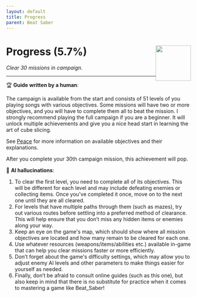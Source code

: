 ```yaml
---
layout: default
title: Progress
parent: Beat Saber
---
```


# Progress (5.7%) <img style="float: right;" src="https://cdn.cloudflare.steamstatic.com/steamcommunity/public/images/apps/620980/8a7800b32758c6857521c3bce6439bbe133d92af.jpg" width="96" height="96">

_Clear 30 missions in campaign._

***

:trophy: **Guide written by a human**:

The campaign is available from the start and consists of 51 levels of you playing songs with various objectives. Some missions will have two or more objectives, and you will have to complete them all to beat the mission. I strongly recommend playing the full campaign if you are a beginner. It will unlock multiple achievements and give you a nice head start in learning the art of cube slicing.

See [Peace](Peace.md) for more information on available objectives and their explanations.

After you complete your 30th campaign mission, this achievement will pop.

:robot: **AI hallucinations**:

1) To clear the first level, you need to complete all of its objectives. This will be different for each level and may include defeating enemies or collecting items. Once you've completed it once, move on to the next one until they are all cleared. 
2) For levels that have multiple paths through them (such as mazes), try out various routes before settling into a preferred method of clearance. This will help ensure that you don’t miss any hidden items or enemies along your way.
3) Keep an eye on the game's map, which should show where all mission objectives are located and how many remain to be cleared for each one.
4) Use whatever resources (weapons/items/abilities etc.) available in-game that can help you clear missions faster or more efficiently.
5) Don’t forget about the game's difficulty settings, which may allow you to adjust enemy AI levels and other parameters to make things easier for yourself as needed.
6) Finally, don’t be afraid to consult online guides (such as this one), but also keep in mind that there is no substitute for practice when it comes to mastering a game like Beat_Saber!

